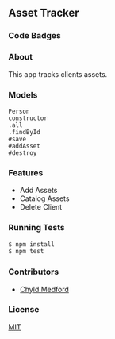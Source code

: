 ## Asset Tracker
### Code Badges

### About
This app tracks clients assets.

### Models
```
Person
constructor
.all
.findById
#save
#addAsset
#destroy
```

### Features
- Add Assets
- Catalog Assets
- Delete Client

### Running Tests
```bash
$ npm install
$ npm test
```

### Contributors
- [Chyld Medford](https://github.com/chyld)

### License
[MIT](LICENSE)

